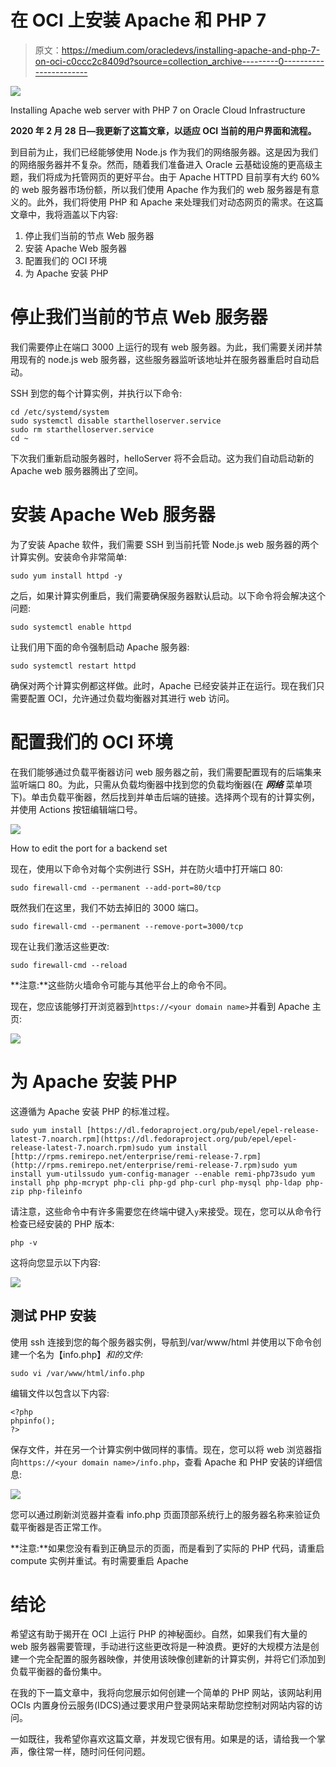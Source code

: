 # 在 OCI 上安装 Apache 和 PHP 7

> 原文：<https://medium.com/oracledevs/installing-apache-and-php-7-on-oci-c0ccc2c8409d?source=collection_archive---------0----------------------->

![](img/2500bf9a3435b220b60daa0360cf7539.png)

Installing Apache web server with PHP 7 on Oracle Cloud Infrastructure

**2020 年 2 月 28 日—我更新了这篇文章，以适应 OCI 当前的用户界面和流程。**

到目前为止，我们已经能够使用 Node.js 作为我们的网络服务器。这是因为我们的网络服务器并不复杂。然而，随着我们准备进入 Oracle 云基础设施的更高级主题，我们将成为托管网页的更好平台。由于 Apache HTTPD 目前享有大约 60%的 web 服务器市场份额，所以我们使用 Apache 作为我们的 web 服务器是有意义的。此外，我们将使用 PHP 和 Apache 来处理我们对动态网页的需求。在这篇文章中，我将涵盖以下内容:

1.  停止我们当前的节点 Web 服务器
2.  安装 Apache Web 服务器
3.  配置我们的 OCI 环境
4.  为 Apache 安装 PHP

# 停止我们当前的节点 Web 服务器

我们需要停止在端口 3000 上运行的现有 web 服务器。为此，我们需要关闭并禁用现有的 node.js web 服务器，这些服务器监听该地址并在服务器重启时自动启动。

SSH 到您的每个计算实例，并执行以下命令:

```
cd /etc/systemd/system
sudo systemctl disable starthelloserver.service
sudo rm starthelloserver.service
cd ~
```

下次我们重新启动服务器时，helloServer 将不会启动。这为我们自动启动新的 Apache web 服务器腾出了空间。

# 安装 Apache Web 服务器

为了安装 Apache 软件，我们需要 SSH 到当前托管 Node.js web 服务器的两个计算实例。安装命令非常简单:

```
sudo yum install httpd -y
```

之后，如果计算实例重启，我们需要确保服务器默认启动。以下命令将会解决这个问题:

```
sudo systemctl enable httpd
```

让我们用下面的命令强制启动 Apache 服务器:

```
sudo systemctl restart httpd
```

确保对两个计算实例都这样做。此时，Apache 已经安装并正在运行。现在我们只需要配置 OCI，允许通过负载均衡器对其进行 web 访问。

# 配置我们的 OCI 环境

在我们能够通过负载平衡器访问 web 服务器之前，我们需要配置现有的后端集来监听端口 80。为此，只需从负载均衡器中找到您的负载均衡器(在 ***网络*** 菜单项下)。单击负载平衡器，然后找到并单击后端的链接。选择两个现有的计算实例，并使用 Actions 按钮编辑端口号。

![](img/a49a51838024a843ab700bb264ca06f0.png)

How to edit the port for a backend set

现在，使用以下命令对每个实例进行 SSH，并在防火墙中打开端口 80:

```
sudo firewall-cmd --permanent --add-port=80/tcp
```

既然我们在这里，我们不妨去掉旧的 3000 端口。

```
sudo firewall-cmd --permanent --remove-port=3000/tcp
```

现在让我们激活这些更改:

```
sudo firewall-cmd --reload
```

**注意:**这些防火墙命令可能与其他平台上的命令不同。

现在，您应该能够打开浏览器到`https://<your domain name>`并看到 Apache 主页:

![](img/093911efe71c3aa99e321665ab63ba71.png)

# 为 Apache 安装 PHP

这遵循为 Apache 安装 PHP 的标准过程。

```
sudo yum install [https://dl.fedoraproject.org/pub/epel/epel-release-latest-7.noarch.rpm](https://dl.fedoraproject.org/pub/epel/epel-release-latest-7.noarch.rpm)sudo yum install [http://rpms.remirepo.net/enterprise/remi-release-7.rpm](http://rpms.remirepo.net/enterprise/remi-release-7.rpm)sudo yum install yum-utilssudo yum-config-manager --enable remi-php73sudo yum install php php-mcrypt php-cli php-gd php-curl php-mysql php-ldap php-zip php-fileinfo
```

请注意，这些命令中有许多需要您在终端中键入`y`来接受。现在，您可以从命令行检查已经安装的 PHP 版本:

```
php -v
```

这将向您显示以下内容:

![](img/b9ae263af3a4ca5849ef2ce80141eb1b.png)

## 测试 PHP 安装

使用 ssh 连接到您的每个服务器实例，导航到/var/www/html 并使用以下命令创建一个名为【info.php】*和的文件:*

```
sudo vi /var/www/html/info.php
```

编辑文件以包含以下内容:

```
<?php
phpinfo();
?>
```

保存文件，并在另一个计算实例中做同样的事情。现在，您可以将 web 浏览器指向`https://<your domain name>/info.php`，查看 Apache 和 PHP 安装的详细信息:

![](img/736f40ea5840fced5b5c3d989dbe32a8.png)

您可以通过刷新浏览器并查看 info.php 页面顶部系统行上的服务器名称来验证负载平衡器是否正常工作。

**注意:**如果您没有看到正确显示的页面，而是看到了实际的 PHP 代码，请重启 compute 实例并重试。有时需要重启 Apache

# 结论

希望这有助于揭开在 OCI 上运行 PHP 的神秘面纱。自然，如果我们有大量的 web 服务器需要管理，手动进行这些更改将是一种浪费。更好的大规模方法是创建一个完全配置的服务器映像，并使用该映像创建新的计算实例，并将它们添加到负载平衡器的备份集中。

在我的下一篇文章中，我将向您展示如何创建一个简单的 PHP 网站，该网站利用 OCIs 内置身份云服务(IDCS)通过要求用户登录网站来帮助您控制对网站内容的访问。

一如既往，我希望你喜欢这篇文章，并发现它很有用。如果是的话，请给我一个掌声，像往常一样，随时问任何问题。